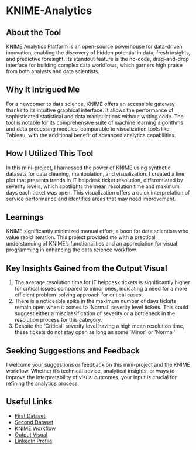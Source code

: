 # KNIME-Analytics

## About the Tool
KNIME Analytics Platform is an open-source powerhouse for data-driven innovation, enabling the discovery of hidden potential in data, fresh insights, and predictive foresight. Its standout feature is the no-code, drag-and-drop interface for building complex data workflows, which garners high praise from both analysts and data scientists.

## Why It Intrigued Me
For a newcomer to data science, KNIME offers an accessible gateway thanks to its intuitive graphical interface. It allows the performance of sophisticated statistical and data manipulations without writing code. The tool is notable for its comprehensive suite of machine learning algorithms and data processing modules, comparable to visualization tools like Tableau, with the additional benefit of advanced analytics capabilities.

## How I Utilized This Tool
In this mini-project, I harnessed the power of KNIME using synthetic datasets for data cleaning, manipulation, and visualization. I created a line plot that presents trends in IT helpdesk ticket resolution, differentiated by severity levels, which spotlights the mean resolution time and maximum days each ticket was open. This visualization offers a quick interpretation of service performance and identifies areas that may need improvement.

## Learnings
KNIME significantly minimized manual effort, a boon for data scientists who value rapid iteration. This project provided me with a practical understanding of KNIME’s functionalities and an appreciation for visual programming in enhancing the data science workflow.

## Key Insights Gained from the Output Visual
1. The average resolution time for IT helpdesk tickets is significantly higher for critical issues compared to minor ones, indicating a need for a more efficient problem-solving approach for critical cases.
2. There is a noticeable spike in the maximum number of days tickets remain open when it comes to 'Normal' severity level tickets. This could suggest either a misclassification of severity or a bottleneck in the resolution process for this category.
3. Despite the 'Critical' severity level having a high mean resolution time, these tickets do not stay open as long as some 'Minor' or 'Normal'

## Seeking Suggestions and Feedback
I welcome your suggestions or feedback on this mini-project and the KNIME workflow. Whether it’s technical advice, analytical insights, or ways to improve the interpretability of visual outcomes, your input is crucial for refining the analytics process.

## Useful Links
- <a href="URL_TO_FIRST_DATASET">First Dataset</a>
- <a href="URL_TO_SECOND_DATASET">Second Dataset</a>
- <a href="URL_TO_KNIME_WORKFLOW">KNIME Workflow</a>
- <a href="URL_TO_OUTPUT_VISUAL">Output Visual</a>
- <a href="YOUR_LINKEDIN_PROFILE_URL">LinkedIn Profile</a>



